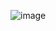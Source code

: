 ![image](https://github.com/rir7890/Angela_Capital_quiz/assets/98277620/bde96c90-edcb-449b-b317-0b29ab971b19)
